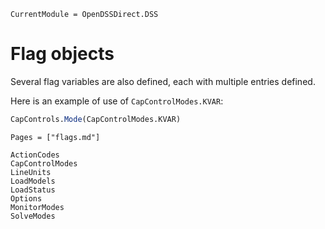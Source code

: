 
```@meta
CurrentModule = OpenDSSDirect.DSS
```

# Flag objects

Several flag variables are also defined, each with multiple entries defined.

Here is an example of use of `CapControlModes.KVAR`:

```julia
CapControls.Mode(CapControlModes.KVAR)
```

```@index
Pages = ["flags.md"]
```

```@docs
ActionCodes
CapControlModes
LineUnits
LoadModels
LoadStatus
Options
MonitorModes
SolveModes
```
